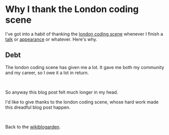 # Why I thank the London coding scene

I've got into a habit of thanking the [london coding scene](https://www.todepond.com/wikiblogarden/london) whenever I finish a [talk](https://twitter.com/threepointone/status/1778515772995948667) or [appearance](https://www.youtube.com/watch?v=yVAGf1zVde8) or whatever. Here's why.

## Debt

The london coding scene has given me a lot. It gave me both my community and my career, so I owe it a lot in return.

<br>

So anyway this blog post felt much longer in my head.

I'd like to give thanks to the london coding scene, whose hard work made this dreadful blog post happen. 

<br>

Back to the [wikiblogarden](/wikiblogarden).
